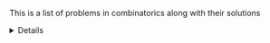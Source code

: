 This is a list of problems in combinatorics along with their solutions

<details>
The number of non-negative, integer solutions to x<sub>1</sub> + x<sub>2</sub> + ... + x<sub>n</sub>
<br>
(n+k-1) choose (n-1) = (n+k-1)!/(n-1)!/k!
</details>